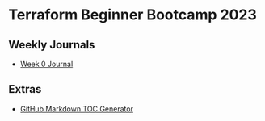 # Terraform Beginner Bootcamp 2023

## Weekly Journals 
- [Week 0 Journal](journal/week0.md)

 ## Extras
- [GitHub Markdown TOC Generator](https://ecotrust-canada.github.io/markdown-toc/)

